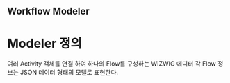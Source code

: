 ## Workflow Modeler

# Modeler 정의
여러 Activity 객체를 연결 하여 하나의 Flow를 구성하는 WIZWIG 에디터
각 Flow 정보는 JSON 데이터 형태의 모델로 표현한다.

